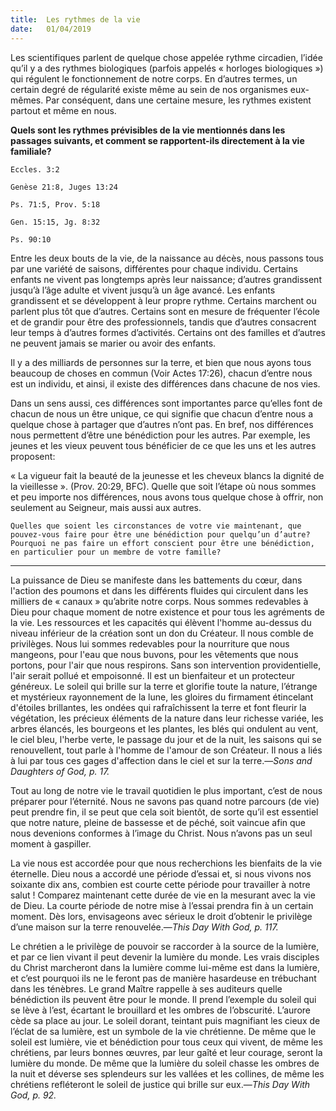 ```yaml
---
title:  Les rythmes de la vie
date:   01/04/2019
---
```


Les scientifiques parlent de quelque chose appelée rythme circadien, l’idée qu’il y a des rythmes biologiques (parfois appelés « horloges biologiques ») qui régulent le fonctionnement de notre corps. En d’autres termes, un certain degré de régularité existe même au sein de nos organismes eux-mêmes. Par conséquent, dans une certaine mesure, les rythmes existent partout et même en nous.

**Quels sont les rythmes prévisibles de la vie mentionnés dans les passages suivants, et comment se rapportent-ils directement à la vie familiale?**

`Eccles. 3:2`

`Genèse 21:8, Juges 13:24`

`Ps. 71:5, Prov. 5:18`

`Gen. 15:15, Jg. 8:32`

`Ps. 90:10`

Entre les deux bouts de la vie, de la naissance au décès, nous passons tous par une variété de saisons, différentes pour chaque individu. Certains enfants ne vivent pas longtemps après leur naissance; d’autres grandissent jusqu’à l’âge adulte et vivent jusqu’à un âge avancé. Les enfants grandissent et se développent à leur propre rythme. Certains marchent ou parlent plus tôt que d’autres. Certains sont en mesure de fréquenter l’école et de grandir pour être des professionnels, tandis que d’autres consacrent leur temps à d’autres formes d’activités. Certains ont des familles et d’autres ne peuvent jamais se marier ou avoir des enfants.

Il y a des milliards de personnes sur la terre, et bien que nous ayons tous beaucoup de choses en commun (Voir Actes 17:26), chacun d’entre nous est un individu, et ainsi, il existe des différences dans chacune de nos vies.

Dans un sens aussi, ces différences sont importantes parce qu’elles font de chacun de nous un être unique, ce qui signifie que chacun d’entre nous a quelque chose à partager que d’autres n’ont pas. En bref, nos différences nous permettent d’être une bénédiction pour les autres. Par exemple, les jeunes et les vieux peuvent tous bénéficier de ce que les uns et les autres proposent:

« La vigueur fait la beauté de la jeunesse et les cheveux blancs la dignité de la vieillesse ». (Prov. 20:29, BFC). Quelle que soit l’étape où nous sommes et peu importe nos différences, nous avons tous quelque chose à offrir, non seulement au Seigneur, mais aussi aux autres.

`Quelles que soient les circonstances de votre vie maintenant, que pouvez-vous faire pour être une bénédiction pour quelqu’un d’autre? Pourquoi ne pas faire un effort conscient pour être une bénédiction, en particulier pour un membre de votre famille?`

---

La puissance de Dieu se manifeste dans les battements du cœur, dans l'action des poumons et dans les différents fluides qui circulent dans les milliers de « canaux »  qu’abrite notre corps. Nous sommes redevables à Dieu pour chaque moment de notre existence et  pour tous les agréments de la vie. Les ressources et les capacités qui élèvent l'homme au-dessus du niveau inférieur de la création sont un don du Créateur. Il nous comble de privilèges. Nous lui sommes redevables pour la nourriture que nous mangeons, pour l'eau que nous buvons, pour les vêtements que nous portons, pour l'air que nous respirons. Sans son intervention providentielle, l'air serait pollué et empoisonné. Il est un bienfaiteur et un protecteur généreux. Le soleil qui brille sur la terre et glorifie toute la nature, l’étrange et mystérieux rayonnement de la lune, les gloires du firmament étincelant d'étoiles brillantes, les ondées qui rafraîchissent la terre et font fleurir la végétation, les précieux éléments de la nature dans leur richesse variée, les arbres élancés, les bourgeons et les plantes, les blés qui ondulent au vent, le ciel bleu, l'herbe verte, le passage du jour et de la nuit, les saisons qui se renouvellent, tout parle à l'homme de l'amour de son Créateur. Il nous a liés à lui par tous ces gages d'affection dans le ciel et sur la terre.—_Sons and Daughters of God, p. 17._

Tout au long de notre vie le travail quotidien le plus important,  c’est de nous préparer pour l’éternité. Nous ne savons pas quand notre parcours (de vie) peut prendre fin, il se peut que cela soit bientôt, de sorte qu’il est essentiel que notre nature, pleine de bassesse et de péché, soit vaincue afin que nous devenions conformes à l’image du Christ. Nous n’avons pas un seul moment à gaspiller. 

La vie nous est accordée pour que nous recherchions les bienfaits de la vie éternelle. Dieu nous a accordé une période d’essai et, si nous vivons nos soixante dix ans, combien est courte cette période pour travailler à notre salut ! Comparez maintenant cette durée de vie en la mesurant avec la vie de  Dieu. La courte période de notre mise à l’essai prendra fin à un certain moment. Dès lors, envisageons avec sérieux le droit d’obtenir  le privilège d’une maison sur la terre renouvelée.—_This Day With God, p. 117._

Le chrétien a le privilège de pouvoir se raccorder à la source de la lumière, et par ce lien vivant il peut devenir la lumière du monde. Les vrais disciples du Christ marcheront dans la lumière comme lui-même est dans la lumière, et c’est pourquoi ils ne le feront pas de manière hasardeuse en trébuchant dans les ténèbres. Le grand Maître rappelle à ses auditeurs quelle bénédiction ils peuvent être pour le monde. Il prend l’exemple du soleil qui se lève à l’est, écartant le brouillard et les ombres de l’obscurité. L’aurore cède sa place au jour. Le soleil dorant, teintant puis magnifiant les cieux de l’éclat de sa lumière, est un symbole de la vie chrétienne. De même que le soleil est lumière, vie et bénédiction pour tous ceux qui vivent, de même les chrétiens, par leurs bonnes œuvres, par leur gaîté et leur courage, seront la lumière du monde. De même que la lumière du soleil chasse les ombres de la nuit et déverse ses splendeurs sur les vallées et les collines, de même les chrétiens refléteront le soleil de justice qui brille sur eux.—_This Day With God, p. 92._
